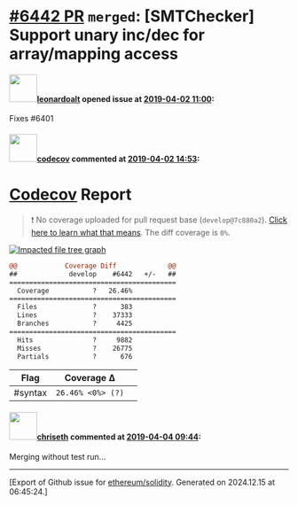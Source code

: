 # [\#6442 PR](https://github.com/ethereum/solidity/pull/6442) `merged`: [SMTChecker] Support unary inc/dec for array/mapping access

#### <img src="https://avatars.githubusercontent.com/u/504195?u=ce2facd14af9fd474ebff49f0d44891f56f7500f&v=4" width="50">[leonardoalt](https://github.com/leonardoalt) opened issue at [2019-04-02 11:00](https://github.com/ethereum/solidity/pull/6442):

Fixes #6401 

#### <img src="https://avatars.githubusercontent.com/in/254?v=4" width="50">[codecov](https://github.com/apps/codecov) commented at [2019-04-02 14:53](https://github.com/ethereum/solidity/pull/6442#issuecomment-479034397):

# [Codecov](https://codecov.io/gh/ethereum/solidity/pull/6442?src=pr&el=h1) Report
> :exclamation: No coverage uploaded for pull request base (`develop@7c880a2`). [Click here to learn what that means](https://docs.codecov.io/docs/error-reference#section-missing-base-commit).
> The diff coverage is `0%`.

[![Impacted file tree graph](https://codecov.io/gh/ethereum/solidity/pull/6442/graphs/tree.svg?width=650&token=87PGzVEwU0&height=150&src=pr)](https://codecov.io/gh/ethereum/solidity/pull/6442?src=pr&el=tree)

```diff
@@            Coverage Diff             @@
##             develop    #6442   +/-   ##
==========================================
  Coverage           ?   26.46%           
==========================================
  Files              ?      383           
  Lines              ?    37333           
  Branches           ?     4425           
==========================================
  Hits               ?     9882           
  Misses             ?    26775           
  Partials           ?      676
```

| Flag | Coverage Δ | |
|---|---|---|
| #syntax | `26.46% <0%> (?)` | |

#### <img src="https://avatars.githubusercontent.com/u/9073706?v=4" width="50">[chriseth](https://github.com/chriseth) commented at [2019-04-04 09:44](https://github.com/ethereum/solidity/pull/6442#issuecomment-479828283):

Merging without test run...


-------------------------------------------------------------------------------



[Export of Github issue for [ethereum/solidity](https://github.com/ethereum/solidity). Generated on 2024.12.15 at 06:45:24.]
